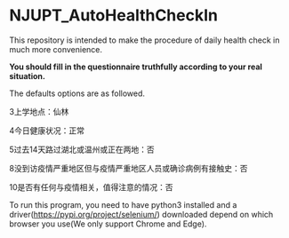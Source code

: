 # NJUPT_AutoHealthCheckIn
This repository is intended to make the procedure of daily health check in much more convenience.

**You should fill in the questionnaire truthfully according to your real situation.**

The defaults options are as followed.

3上学地点：仙林

4今日健康状况：正常

5过去14天路过湖北或温州或正在两地：否

8没到访疫情严重地区但与疫情严重地区人员或确诊病例有接触史：否

10是否有任何与疫情相关，值得注意的情况：否


To run this program, you need to have python3 installed and a driver(https://pypi.org/project/selenium/) downloaded depend on which browser you use(We only support Chrome and Edge).
